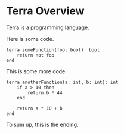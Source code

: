 # Terra Overview

Terra is a programming language.

Here is some code.

```terra
terra someFunction(foo: bool): bool
    return not foo
end
```

This is some more code.

```terra
terra anotherFunction(a: int, b: int): int
    if a > 10 then
        return b * 44
    end
    
    return a * 10 + b
end
```

To sum up, this is the ending.
